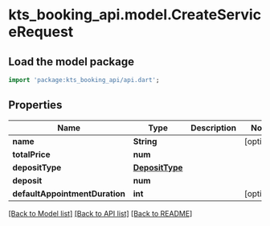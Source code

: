 # kts_booking_api.model.CreateServiceRequest

## Load the model package
```dart
import 'package:kts_booking_api/api.dart';
```

## Properties
Name | Type | Description | Notes
------------ | ------------- | ------------- | -------------
**name** | **String** |  | [optional] 
**totalPrice** | **num** |  | 
**depositType** | [**DepositType**](DepositType.md) |  | 
**deposit** | **num** |  | 
**defaultAppointmentDuration** | **int** |  | [optional] 

[[Back to Model list]](../README.md#documentation-for-models) [[Back to API list]](../README.md#documentation-for-api-endpoints) [[Back to README]](../README.md)


